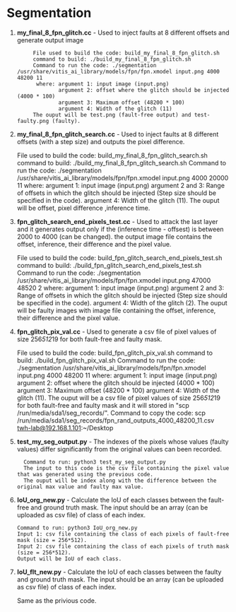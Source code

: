 # Segmentation
1. **my_final_8_fpn_glitch.cc** - Used to inject faults at 8 different offsets and generate output image

            File used to build the code: build_my_final_8_fpn_glitch.sh
            command to build: ./build_my_final_8_fpn_glitch.sh
            Command to run the code: ./segmentation /usr/share/vitis_ai_library/models/fpn/fpn.xmodel input.png 4000 48200 11
             where: argument 1: input image (input.png)
                    argument 2: offset where the glitch should be injected (4000 * 100)
                    argument 3: Maximum offset (48200 * 100)
                    argument 4: Width of the glitch (11)
            The ouput will be test.png (fault-free output) and test-faulty.png (faulty).
   
3. **my_final_8_fpn_glitch_search.cc** - Used to inject faults at 8 different offsets (with a step size) and outputs the pixel difference.

      File used to build the code: build_my_final_8_fpn_glitch_search.sh
      command to build: ./build_my_final_8_fpn_glitch_search.sh
      Command to run the code: ./segmentation /usr/share/vitis_ai_library/models/fpn/fpn.xmodel input.png 4000 20000 11
             where: argument 1: input image (input.png)
                    argument 2 and 3: Range of offsets in which the glitch should be injected (Step size should be specified in the code).
                    argument 4: Width of the glitch (11).
     The ouput will be offset, pixel difference ,inference time.
   
4. **fpn_glitch_search_end_pixels_test.cc** - Used to attack the last layer and it generates output only if the (inference time - offsest) is between 2000 to 4000 (can be changed). the output image file contains the offset, inference, their difference and the pixel value.

      File used to build the code: build_fpn_glitch_search_end_pixels_test.sh
      command to build: ./build_fpn_glitch_search_end_pixels_test.sh
      Command to run the code: ./segmentation /usr/share/vitis_ai_library/models/fpn/fpn.xmodel input.png 47000 48520 2
             where: argument 1: input image (input.png)
                    argument 2 and 3: Range of offsets in which the glitch should be injected (Step size should be specified in the code).
                    argument 4: Width of the glitch (2).
     The ouput will be faulty images with image file containing the offset, inference, their difference and the pixel value.
   
5. **fpn_glitch_pix_val.cc** - Used to generate a csv file of pixel values of size 256*512*19 for both fault-free and faulty mask. 

   File used to build the code: build_fpn_glitch_pix_val.sh
      command to build: ./build_fpn_glitch_pix_val.sh
      Command to run the code: ./segmentation /usr/share/vitis_ai_library/models/fpn/fpn.xmodel input.png 4000 48200 11
             where: argument 1: input image (input.png)
                    argument 2: offset where the glitch should be injected (4000 * 100)
                    argument 3: Maximum offset (48200 * 100)
                    argument 4: Width of the glitch (11).
     The ouput will be a csv file of pixel values of size 256*512*19 for both fault-free and faulty mask and it will stored in "scp /run/media/sda1/seg_records/".
     Command to copy the code: scp /run/media/sda1/seg_records/fpn_rand_outputs_4000_48200_11.csv twh-lab@192.168.1.101:~/Desktop
   
7. **test_my_seg_output.py** - The indexes of the pixels whose values (faulty values) differ significantly from the original values can been recorded.

         Command to run: python3 test_my_seg_output.py
         The input to this code is the csv file containing the pixel value that was generated using the previous code.
         The ouput will be index along with the difference between the original max value and faulty max value.
   
9. **IoU_org_new.py** - Calculate the IoU of each classes between the fault-free and ground truth mask. The input should be an array (can be uploaded as csv file) of class of each index.

       Command to run: python3 IoU_org_new.py
       Input 1: csv file containing the class of each pixels of fault-free mask (size = 256*512).
       Input 2: csv file containing the class of each pixels of truth mask (size = 256*512).
       Output will be IoU of each class.
   
12. **IoU_flt_new.py** - Calculate the IoU of each classes between the faulty and ground truth mask. The input should be an array (can be uploaded as csv file) of class of each index.

    Same as the privious code. 

